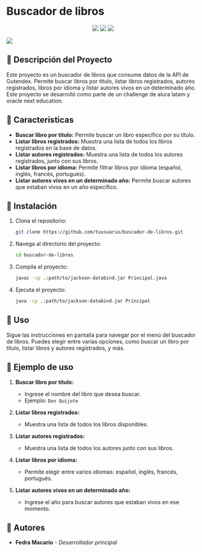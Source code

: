 <h1>Buscador de libros </h1>

 <p align="center">
   <img src="https://img.shields.io/badge/STATUS-%20TERMINADO-green">
   <img src="https://img.shields.io/badge/API-Gutendex-blue">
   <img src="https://img.shields.io/badge/IDE-Intellij idea-blue">
 </p>
 
 ![](https://github.com/FedraKM/Buscador-de-libros/assets/163431068/0c4c308a-f812-46d7-8ab4-26ad23ab1feb)

## :small_orange_diamond: Descripción del Proyecto
Este proyecto es un buscador de libros que consume datos de la API de Gutendex. Permite buscar libros por título, listar libros registrados, autores registrados, libros por idioma y listar autores vivos en un determinado año.  Este proyecto se desarrolló como parte de un challenge de alura latam y oracle next education.

## :small_orange_diamond: Caracteristicas
- **Buscar libro por título:** Permite buscar un libro específico por su título.
- **Listar libros registrados:** Muestra una lista de todos los libros registrados en la base de datos.
- **Listar autores registrados:** Muestra una lista de todos los autores registrados, junto con sus libros.
- **Listar libros por idioma:** Permite filtrar libros por idioma (español, inglés, francés, portugués).
- **Listar autores vivos en un determinado año:** Permite buscar autores que estaban vivos en un año específico.
  
## :small_orange_diamond: Instalación

1. Clona el repositorio:
    ```bash
    git clone https://github.com/tuusuario/buscador-de-libros.git
    ```

2. Navega al directorio del proyecto:
    ```bash
    cd buscador-de-libros
    ```

3. Compila el proyecto:
    ```bash
    javac -cp .:path/to/jackson-databind.jar Principal.java
    ```

4. Ejecuta el proyecto:
    ```bash
    java -cp .:path/to/jackson-databind.jar Principal
    ```

## :small_orange_diamond: Uso

Sigue las instrucciones en pantalla para navegar por el menú del buscador de libros. Puedes elegir entre varias opciones, como buscar un libro por título, listar libros y autores registrados, y más.

## :small_orange_diamond: Ejemplo de uso

1. **Buscar libro por título:**
    - Ingrese el nombre del libro que desea buscar.
    - Ejemplo: `Don Quijote`

2. **Listar libros registrados:**
    - Muestra una lista de todos los libros disponibles.

3. **Listar autores registrados:**
    - Muestra una lista de todos los autores junto con sus libros.

4. **Listar libros por idioma:**
    - Permite elegir entre varios idiomas: español, inglés, francés, portugués.

5. **Listar autores vivos en un determinado año:**
    - Ingrese el año para buscar autores que estaban vivos en ese momento.

## :small_orange_diamond: Autores
- **Fedra Macario** - *Desarrollador principal* 
